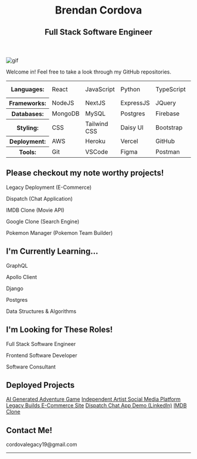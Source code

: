 <body>
  <header>
    <h1>Brendan Cordova</h1>
    <h2>Full Stack Software Engineer</h2>
  </header>
  <main>
    <div>
      <img src="https://media0.giphy.com/media/10AoZDUmPrhguQ/giphy.webp?cid=ecf05e472nbq66zbyg50afzo73ftdh94uog6du9y9r7r1f1m&ep=v1_gifs_search&rid=giphy.webp&ct=g" alt="gif"/>
        <p>Welcome in! Feel free to take a look through my GitHub repositories.</p>
      </div>
    <table>
      <tbody>
        <tr>
          <th>Languages:</th>
          <td>React</td>
          <td>JavaScript</td>
          <td>Python</td>
          <td>TypeScript</td>
          <td>Java</td>
          <td>React Native</td>
        </tr>
        <tr>
          <th>Frameworks:</th>
          <td>NodeJS</td>
          <td>NextJS</td>
          <td>ExpressJS</td>
          <td>JQuery</td>
          <td>Flask</td>
          <td>Django</td>
        </tr>
        <tr>
          <th>Databases:</th>
          <td>MongoDB</td>
          <td>MySQL</td>
          <td>Postgres</td>
          <td>Firebase</td>
          <td>...</td>
          <td>...</td>
        </tr>
        <tr>
          <th>Styling:</th>
          <td>CSS</td>
          <td>Tailwind CSS</td>
          <td>Daisy UI</td>
          <td>Bootstrap</td>
          <td>SCSS</td>
          <td>Material UI</td>
        </tr>
        <tr>
          <th>Deployment:</th>
          <td>AWS</td>
          <td>Heroku</td>
          <td>Vercel</td>
          <td>GitHub</td>
          <td>...</td>
          <td>...</td>
        </tr>
        <tr>
          <th>Tools:</th>
          <td>Git</td>
          <td>VSCode</td>
          <td>Figma</td>
          <td>Postman</td>
          <td>Miro</td>
          <td>Terminal</td>
        </tr>
      </tbody>
    </table>
    <div>
      <h2>Please checkout my note worthy projects!</h2>
      <p>Legacy Deployment (E-Commerce)</p>
      <p>Dispatch (Chat Application)</p>
      <p>IMDB Clone (Movie API)</p>
      <p>Google Clone (Search Engine)</p>
      <p>Pokemon Manager (Pokemon Team Builder)</p>
    </div>
    <div>
      <h2>I'm Currently Learning...</h2>
      <p>GraphQL</p>
      <p>Apollo Client</p>
      <p>Django</p>
      <p>Postgres</p>
      <p>Data Structures & Algorithms</p>
    </div>
    <div>
     <h2>I'm Looking for These Roles!</h2>
      <p>Full Stack Software Engineer</p>
      <p>Frontend Software Developer</p>
      <p>Software Consultant</p>
    </div>
    <div>
     <h2>Deployed Projects</h2>
      <a href="http://www.aisop.io/">AI Generated Adventure Game</a>
      <a href="http://www.booksbeatsbox.com/">Independent Artist Social Media Platform</a>
      <a href="http://www.legacybuildspc.com/">Legacy Builds E-Commerce Site</a>
      <a href="https://www.linkedin.com/posts/brendan-cordova-2874011ba_update-new-sprints-added-to-project-added-ugcPost-7066596851277250560-6vXH/?utm_source=share&utm_medium=member_desktop">Dispatch Chat App Demo (LinkedIn)</a>
      <a href="https://imdb-clone-cordovalegacy.vercel.app/">IMDB Clone</a>
    </div>
    <div>
      <h2>Contact Me!</h2>
      <p>cordovalegacy19@gmail.com</p>
    </div>
    
  </main>
  <hr>
</body>
<!--
**cordovalegacy/cordovalegacy** is a ✨ _special_ ✨ repository because its `README.md` (this file) appears on your GitHub profile.

Here are some ideas to get you started:

- 🔭 I’m currently working on ...
- 🌱 I’m currently learning ...
- 👯 I’m looking to collaborate on ...
- 🤔 I’m looking for help with ...
- 💬 Ask me about ...
- 📫 How to reach me: ...
- 😄 Pronouns: ...
- ⚡ Fun fact: ...
-->
